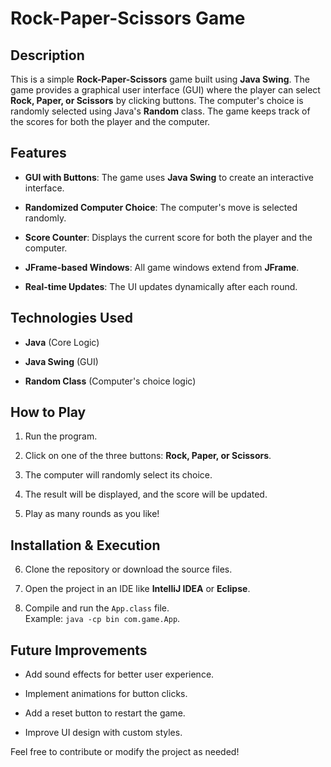 # Rock-Paper-Scissors Game

## Description

This is a simple **Rock-Paper-Scissors** game built using **Java Swing**. The game provides a graphical user interface (GUI) where the player can select **Rock, Paper, or Scissors** by clicking buttons. The computer's choice is randomly selected using Java's **Random** class. The game keeps track of the scores for both the player and the computer.

## Features

- **GUI with Buttons**: The game uses **Java Swing** to create an interactive interface.

- **Randomized Computer Choice**: The computer's move is selected randomly.

- **Score Counter**: Displays the current score for both the player and the computer.

- **JFrame-based Windows**: All game windows extend from **JFrame**.

- **Real-time Updates**: The UI updates dynamically after each round.

## Technologies Used

- **Java** (Core Logic)

- **Java Swing** (GUI)

- **Random Class** (Computer's choice logic)

## How to Play

1. Run the program.

2. Click on one of the three buttons: **Rock, Paper, or Scissors**.

3. The computer will randomly select its choice.

4. The result will be displayed, and the score will be updated.

5. Play as many rounds as you like!

## Installation & Execution

6. Clone the repository or download the source files.

7. Open the project in an IDE like **IntelliJ IDEA** or **Eclipse**.

8. Compile and run the `App.class` file.  
Example: `java -cp bin com.game.App`.


## Future Improvements

- Add sound effects for better user experience.

- Implement animations for button clicks.

- Add a reset button to restart the game.

- Improve UI design with custom styles.


Feel free to contribute or modify the project as needed!